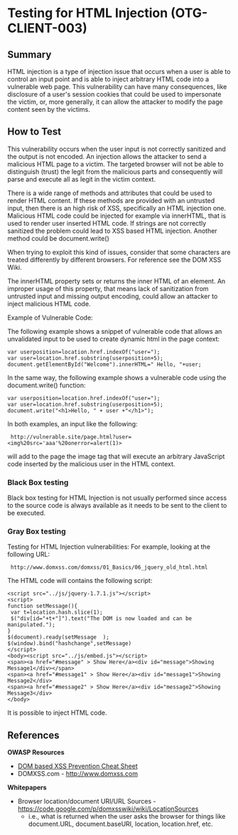 # Testing for HTML Injection (OTG-CLIENT-003)


## Summary
HTML injection is a type of injection issue that occurs when a user is able to control an input point and is able to inject arbitrary HTML code into a vulnerable web page. This vulnerability can have many consequences, like disclosure of a user's session cookies that could be used to impersonate the victim, or, more generally, it can allow the attacker to modify the page content seen by the victims.


## How to Test
This vulnerability occurs when the user input is not correctly sanitized and the output is not encoded. An injection allows the attacker to send a malicious HTML page to a victim. The targeted browser will not be able to distinguish (trust) the legit from the malicious parts and consequently will parse and execute all as legit in the victim context.


There is a wide range of methods and attributes that could be used to render HTML content. If these methods are provided with an untrusted input, then there is an high risk of XSS, specifically an HTML injection one. Malicious HTML code could be injected for example via innerHTML, that is used to render user inserted HTML code. If strings are not correctly sanitized the problem could lead to XSS based HTML injection. Another method could be document.write()


When trying to exploit this kind of issues, consider that some characters are treated differently by different browsers. For reference see the DOM XSS Wiki.


The innerHTML property sets or returns the inner HTML of an element. An improper usage of this property, that means lack of sanitization from untrusted input and missing output encoding, could allow an attacker to inject malicious HTML code.


Example of Vulnerable Code:

The following example shows a snippet of vulnerable code that allows an unvalidated input to be used to create dynamic html in the page context:

```
var userposition=location.href.indexOf("user=");
var user=location.href.substring(userposition+5);
document.getElementById("Welcome").innerHTML=" Hello, "+user;
```


In the same way, the following example shows a vulnerable code using the document.write() function:

```
var userposition=location.href.indexOf("user=");
var user=location.href.substring(userposition+5);
document.write("<h1>Hello, " + user +"</h1>");
```


In both examples, an input like the following:
```
 http://vulnerable.site/page.html?user=<img%20src='aaa'%20onerror=alert(1)>
```

will add to the page the image tag that will execute an arbitrary JavaScript code inserted by the malicious user in the HTML context.


### Black Box testing
Black box testing for  HTML Injection is not usually performed since access to the source code is always available as it needs to be sent to the client to be executed.<br>


### Gray Box testing

Testing for HTML Injection vulnerabilities:
For example, looking at the following URL:
```
 http://www.domxss.com/domxss/01_Basics/06_jquery_old_html.html
```

The HTML code will contains the following script:

```
<script src="../js/jquery-1.7.1.js"></script>
<script>
function setMessage(){
 var t=location.hash.slice(1);
 $("div[id="+t+"]").text("The DOM is now loaded and can be manipulated.");
}
$(document).ready(setMessage  );
$(window).bind("hashchange",setMessage)
</script>
<body><script src="../js/embed.js"></script>
<span><a href="#message" > Show Here</a><div id="message">Showing Message1</div></span>
<span><a href="#message1" > Show Here</a><div id="message1">Showing Message2</div>
<span><a href="#message2" > Show Here</a><div id="message2">Showing Message3</div>
</body>
```


It is possible to inject HTML code.


## References
**OWASP Resources**
* [DOM based XSS Prevention Cheat Sheet](https://www.owasp.org/index.php/DOM_based_XSS_Prevention_Cheat_Sheet)
* DOMXSS.com - http://www.domxss.com

**Whitepapers**<br>
* Browser location/document URI/URL Sources - https://code.google.com/p/domxsswiki/wiki/LocationSources
    - i.e., what is returned when the user asks the browser for things like document.URL, document.baseURI, location, location.href, etc.
